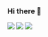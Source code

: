 ### Hi there 👋

![](http://github-profile-summary-cards.vercel.app/api/cards/stats?username=Aiki-Toyokawa&theme=github)
![](http://github-profile-summary-cards.vercel.app/api/cards/most-commit-language?username=Aiki-Toyokawa&theme=github)
![](http://github-profile-summary-cards.vercel.app/api/cards/profile-details?username=Aiki-Toyokawa&theme=github)
<!--
**Aiki-Toyokawa/Aiki-Toyokawa** is a ✨ _special_ ✨ repository because its `README.md` (this file) appears on your GitHub profile.

Here are some ideas to get you started:

- 🔭 I’m currently working on ...
- 🌱 I’m currently learning ...
- 👯 I’m looking to collaborate on ...
- 🤔 I’m looking for help with ...
- 💬 Ask me about ...
- 📫 How to reach me: ...
- 😄 Pronouns: ...
- ⚡ Fun fact: ...
-->
